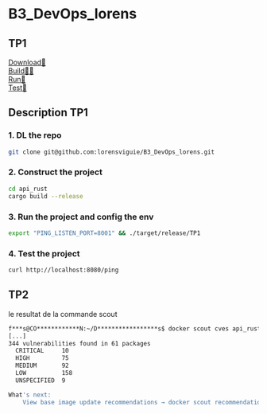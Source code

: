 # B3_DevOps_lorens


## TP1

[Download🛬](#1-dl-the-repo)  
[Build👷🏻](#2-construct-the-project)  
[Run👟](#3-run-the-project-and-config-the-env)  
[Test🔧](#4-test-the-project)  

## Description TP1

### 1. DL the repo
```bash
git clone git@github.com:lorensviguie/B3_DevOps_lorens.git
```
### 2. Construct the project
```bash
cd api_rust
cargo build --release
```
### 3. Run the project and config the env
```bash
export "PING_LISTEN_PORT=8001" && ./target/release/TP1
```
### 4. Test the project
```bash
curl http://localhost:8080/ping
```


## TP2

le resultat de la commande scout
```bash
f***s@CO************N:~/D*****************s$ docker scout cves api_rust-v1
[...]
344 vulnerabilities found in 61 packages
  CRITICAL     10   
  HIGH         75   
  MEDIUM       92   
  LOW          158  
  UNSPECIFIED  9    

What's next:
    View base image update recommendations → docker scout recommendations api_rust-v1:latest

```